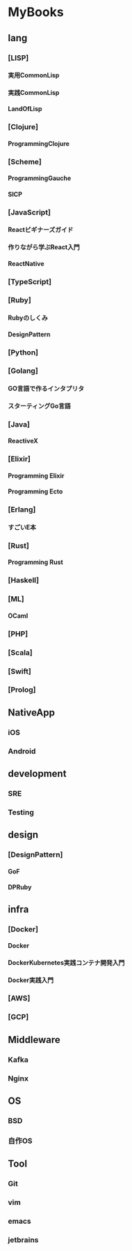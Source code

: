 MyBooks
=======

## lang
### [LISP]
#### 実用CommonLisp
#### 実践CommonLisp
#### LandOfLisp
### [Clojure]
#### ProgrammingClojure
### [Scheme]
#### ProgrammingGauche
#### SICP
### [JavaScript]
#### Reactビギナーズガイド
#### 作りながら学ぶReact入門
#### ReactNative
### [TypeScript]
### [Ruby]
#### Rubyのしくみ
#### DesignPattern
### [Python]
### [Golang]
#### GO言語で作るインタプリタ
#### スターティングGo言語
### [Java]
#### ReactiveX
### [Elixir]
#### Programming Elixir
#### Programming Ecto
### [Erlang]
#### すごいE本
### [Rust]
#### Programming Rust
### [Haskell]
### [ML]
#### OCaml
### [PHP]
### [Scala]
### [Swift]
### [Prolog]

## NativeApp
### iOS
### Android

## development
### SRE
### Testing

## design
### [DesignPattern]
#### GoF
#### DPRuby

## infra
### [Docker]
#### Docker
#### DockerKubernetes実践コンテナ開発入門
#### Docker実践入門
### [AWS]
### [GCP]

## Middleware
### Kafka
### Nginx

## OS
### BSD
### 自作OS

## Tool
### Git
### vim
### emacs
### jetbrains
